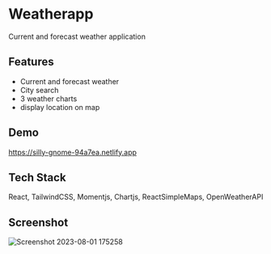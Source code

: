 
# Weatherapp

Current and forecast weather application 

## Features

- Current and forecast weather 
- City search
- 3 weather charts
- display location on map


## Demo

https://silly-gnome-94a7ea.netlify.app


## Tech Stack

React, TailwindCSS, Momentjs, Chartjs, ReactSimpleMaps, OpenWeatherAPI


## Screenshot

![Screenshot 2023-08-01 175258](https://github.com/apekul/weatherapp/assets/22819317/91c45313-6181-45db-b245-0c3d9f97d834)

